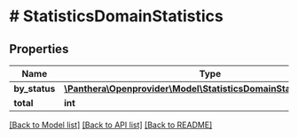 # # StatisticsDomainStatistics

## Properties

Name | Type | Description | Notes
------------ | ------------- | ------------- | -------------
**by_status** | [**\Panthera\Openprovider\Model\StatisticsDomainStatisticsByStatus**](StatisticsDomainStatisticsByStatus.md) |  | [optional]
**total** | **int** |  | [optional]

[[Back to Model list]](../../README.md#models) [[Back to API list]](../../README.md#endpoints) [[Back to README]](../../README.md)
